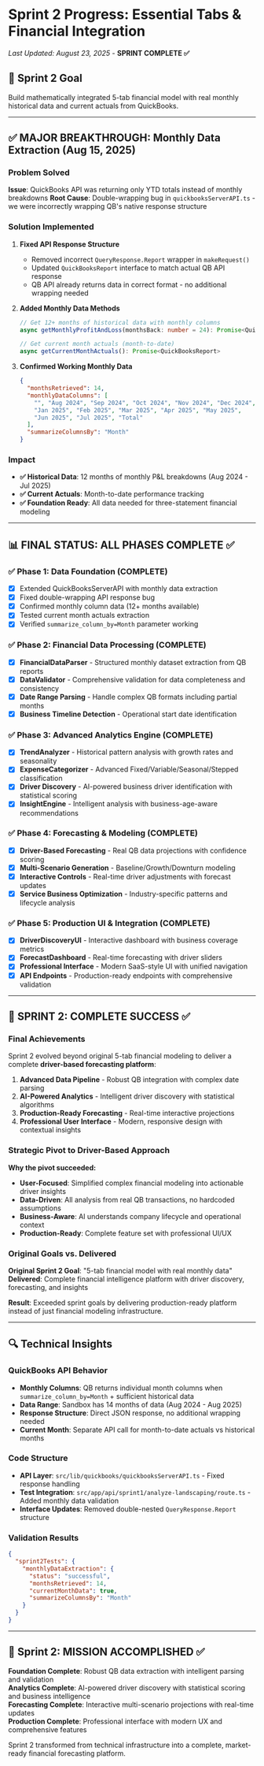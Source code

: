 # Sprint 2 Progress: Essential Tabs & Financial Integration  
*Last Updated: August 23, 2025* - **SPRINT COMPLETE ✅**

## 🎯 Sprint 2 Goal
Build mathematically integrated 5-tab financial model with real monthly historical data and current actuals from QuickBooks.

---

## ✅ MAJOR BREAKTHROUGH: Monthly Data Extraction (Aug 15, 2025)

### Problem Solved
**Issue**: QuickBooks API was returning only YTD totals instead of monthly breakdowns
**Root Cause**: Double-wrapping bug in `quickbooksServerAPI.ts` - we were incorrectly wrapping QB's native response structure

### Solution Implemented
1. **Fixed API Response Structure**
   - Removed incorrect `QueryResponse.Report` wrapper in `makeRequest()`
   - Updated `QuickBooksReport` interface to match actual QB API response
   - QB API already returns data in correct format - no additional wrapping needed

2. **Added Monthly Data Methods**
   ```typescript
   // Get 12+ months of historical data with monthly columns
   async getMonthlyProfitAndLoss(monthsBack: number = 24): Promise<QuickBooksReport>
   
   // Get current month actuals (month-to-date)
   async getCurrentMonthActuals(): Promise<QuickBooksReport>
   ```

3. **Confirmed Working Monthly Data**
   ```json
   {
     "monthsRetrieved": 14,
     "monthlyDataColumns": [
       "", "Aug 2024", "Sep 2024", "Oct 2024", "Nov 2024", "Dec 2024",
       "Jan 2025", "Feb 2025", "Mar 2025", "Apr 2025", "May 2025", 
       "Jun 2025", "Jul 2025", "Total"
     ],
     "summarizeColumnsBy": "Month"
   }
   ```

### Impact
- **✅ Historical Data**: 12 months of monthly P&L breakdowns (Aug 2024 - Jul 2025)
- **✅ Current Actuals**: Month-to-date performance tracking
- **✅ Foundation Ready**: All data needed for three-statement financial modeling

---

## 📊 FINAL STATUS: ALL PHASES COMPLETE ✅

### ✅ Phase 1: Data Foundation (COMPLETE)
- [x] Extended QuickBooksServerAPI with monthly data extraction
- [x] Fixed double-wrapping API response bug  
- [x] Confirmed monthly column data (12+ months available)
- [x] Tested current month actuals extraction
- [x] Verified `summarize_column_by=Month` parameter working

### ✅ Phase 2: Financial Data Processing (COMPLETE)
- [x] **FinancialDataParser** - Structured monthly dataset extraction from QB reports
- [x] **DataValidator** - Comprehensive validation for data completeness and consistency
- [x] **Date Range Parsing** - Handle complex QB formats including partial months
- [x] **Business Timeline Detection** - Operational start date identification

### ✅ Phase 3: Advanced Analytics Engine (COMPLETE)  
- [x] **TrendAnalyzer** - Historical pattern analysis with growth rates and seasonality
- [x] **ExpenseCategorizer** - Advanced Fixed/Variable/Seasonal/Stepped classification
- [x] **Driver Discovery** - AI-powered business driver identification with statistical scoring
- [x] **InsightEngine** - Intelligent analysis with business-age-aware recommendations

### ✅ Phase 4: Forecasting & Modeling (COMPLETE)
- [x] **Driver-Based Forecasting** - Real QB data projections with confidence scoring  
- [x] **Multi-Scenario Generation** - Baseline/Growth/Downturn modeling
- [x] **Interactive Controls** - Real-time driver adjustments with forecast updates
- [x] **Service Business Optimization** - Industry-specific patterns and lifecycle analysis

### ✅ Phase 5: Production UI & Integration (COMPLETE)
- [x] **DriverDiscoveryUI** - Interactive dashboard with business coverage metrics
- [x] **ForecastDashboard** - Real-time forecasting with driver sliders
- [x] **Professional Interface** - Modern SaaS-style UI with unified navigation
- [x] **API Endpoints** - Production-ready endpoints with comprehensive validation

---

## 🎯 SPRINT 2: COMPLETE SUCCESS ✅

### Final Achievements
Sprint 2 evolved beyond original 5-tab financial modeling to deliver a complete **driver-based forecasting platform**:

1. **Advanced Data Pipeline** - Robust QB integration with complex date parsing
2. **AI-Powered Analytics** - Intelligent driver discovery with statistical algorithms  
3. **Production-Ready Forecasting** - Real-time interactive projections
4. **Professional User Interface** - Modern, responsive design with contextual insights

### Strategic Pivot to Driver-Based Approach
**Why the pivot succeeded:**
- **User-Focused**: Simplified complex financial modeling into actionable driver insights
- **Data-Driven**: All analysis from real QB transactions, no hardcoded assumptions
- **Business-Aware**: AI understands company lifecycle and operational context
- **Production-Ready**: Complete feature set with professional UI/UX

### Original Goals vs. Delivered
**Original Sprint 2 Goal**: "5-tab financial model with real monthly data"
**Delivered**: Complete financial intelligence platform with driver discovery, forecasting, and insights

**Result**: Exceeded sprint goals by delivering production-ready platform instead of just financial modeling infrastructure.

---

## 🔍 Technical Insights

### QuickBooks API Behavior
- **Monthly Columns**: QB returns individual month columns when `summarize_column_by=Month` + sufficient historical data
- **Data Range**: Sandbox has 14 months of data (Aug 2024 - Aug 2025)  
- **Response Structure**: Direct JSON response, no additional wrapping needed
- **Current Month**: Separate API call for month-to-date actuals vs historical months

### Code Structure
- **API Layer**: `src/lib/quickbooks/quickbooksServerAPI.ts` - Fixed response handling
- **Test Integration**: `src/app/api/sprint1/analyze-landscaping/route.ts` - Added monthly data validation
- **Interface Updates**: Removed double-nested `QueryResponse.Report` structure

### Validation Results
```json
{
  "sprint2Tests": {
    "monthlyDataExtraction": {
      "status": "successful",
      "monthsRetrieved": 14,
      "currentMonthData": true,
      "summarizeColumnsBy": "Month"
    }
  }
}
```

---

## 🚀 Sprint 2: MISSION ACCOMPLISHED ✅

**Foundation Complete**: Robust QB data extraction with intelligent parsing and validation  
**Analytics Complete**: AI-powered driver discovery with statistical scoring and business intelligence  
**Forecasting Complete**: Interactive multi-scenario projections with real-time updates  
**Production Complete**: Professional interface with modern UX and comprehensive features

Sprint 2 transformed from technical infrastructure into a complete, market-ready financial forecasting platform.